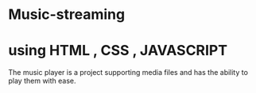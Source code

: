 # Music-streaming
# using HTML , CSS , JAVASCRIPT
The music player is a project supporting media files and has the ability to play them with ease. 
